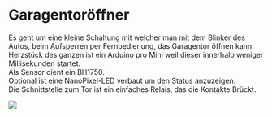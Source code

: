 # Garagentoröffner

Es geht um eine kleine Schaltung mit welcher man mit dem Blinker des Autos, beim Aufsperren per Fernbedienung, das Garagentor öffnen kann. <br>
Herzstück des ganzen ist ein Arduino pro Mini weil dieser innerhalb weniger Millisekunden startet.<br>
Als Sensor dient ein BH1750.<br>
Optional ist eine NanoPixel-LED verbaut um den Status anzuzeigen.<br>
Die Schnittstelle zum Tor ist ein einfaches Relais, das die Kontakte Brückt.<br>

<img src="Garagenöffner_Steckplatine.png" >
